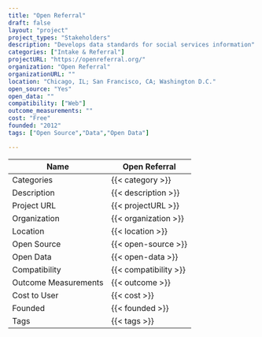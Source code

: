 ```yaml
---
title: "Open Referral"
draft: false
layout: "project"
project_types: "Stakeholders"
description: "Develops data standards for social services information"
categories: ["Intake & Referral"]
projectURL: "https://openreferral.org/"
organization: "Open Referral"
organizationURL: ""
location: "Chicago, IL; San Francisco, CA; Washington D.C."
open_source: "Yes"
open_data: ""
compatibility: ["Web"]
outcome_measurements: ""
cost: "Free"
founded: "2012"
tags: ["Open Source","Data","Open Data"]

---
```



Name                    |  Open Referral    
------------------------|----
Categories              | {{< category >}} 
Description             | {{< description >}} 
Project URL             | {{< projectURL >}} 
Organization            | {{< organization >}} 
Location                | {{< location >}} 
Open Source             | {{< open-source >}} 
Open Data               | {{< open-data >}} 
Compatibility           | {{< compatibility >}} 
Outcome Measurements    | {{< outcome >}} 
Cost to User            | {{< cost >}} 
Founded                 | {{< founded >}} 
Tags                    | {{< tags >}} 

